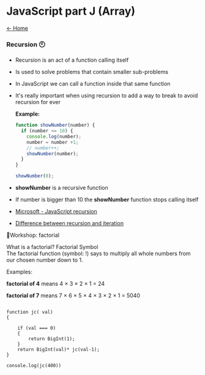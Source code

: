 # JavaScript part J (Array)

[<- Home](README.md)

### Recursion 🕙

- Recursion is an act of a function calling itself
- Is used to solve problems that contain smaller sub-problems
- In JavaScript we can call a function inside that same function
- It's really important when using recursion to add a way to break to avoid recursion for ever

  **Example:**

  ```js
  function showNumber(number) {
    if (number <= 10) {
      console.log(number);
      number = number +1;
      // number++;
      showNumber(number);
    }
  }

  showNumber(0);
  ```

- **showNumber** is a recursive function
- If number is bigger than 10 the **showNumber** function stops calling itself

- [Microsoft - JavaScript recursion](https://docs.microsoft.com/en-us/scripting/javascript/advanced/recursion-javascript)
- [Difference between recursion and iteration](https://techdifferences.com/difference-between-recursion-and-iteration-2.html)


👷Workshop: factorial

What is a factorial?
Factorial Symbol	
The factorial function (symbol: !) says to multiply all whole numbers from our chosen number down to 1.

Examples:

**factorial of 4** means 4 × 3 × 2 × 1 = 24

**factorial of 7** means 7 × 6 × 5 × 4 × 3 × 2 × 1 = 5040


```

function jc( val)
{

    if (val === 0)
    {
        return BigInt(1);
    }
    return BigInt(val)* jc(val-1);
}

console.log(jc(400))
```